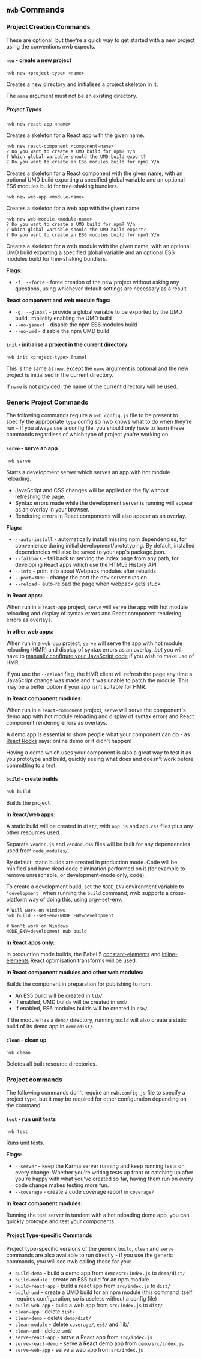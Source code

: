## `nwb` Commands

### Project Creation Commands

These are optional, but they're a quick way to get started with a new project using the conventions nwb expects.

#### `new` - create a new project

```
nwb new <project-type> <name>
```

Creates a new directory and initialises a project skeleton in it.

The `name` argument must not be an existing directory.

##### Project Types

```
nwb new react-app <name>
```

Creates a skeleton for a React app with the given name.

```
nwb new react-component <component-name>
? Do you want to create a UMD build for npm? Y/n
? Which global variable should the UMD build export?
? Do you want to create an ES6 modules build for npm? Y/n
```

Creates a skeleton for a React component with the given name, with an optional UMD build exporting a specified global variable and an optional ES6 modules build for tree-shaking bundlers.

```
nwb new web-app <module-name>
```

Creates a skeleton for a web app with the given name.

```
nwb new web-module <module-name>
? Do you want to create a UMD build for npm? Y/n
? Which global variable should the UMD build export?
? Do you want to create an ES6 modules build for npm? Y/n
```

Creates a skeleton for a web module with the given name, with an optional UMD build exporting a specified global variable and an optional ES6 modules build for tree-shaking bundlers.

**Flags:**

* `-f, --force` - force creation of the new project without asking any questions, using whichever default settings are necessary as a result

**React component and web module flags:**

* `-g, --global` - provide a global variable to be exported by the UMD build, implicitly enabling the UMD build
* `--no-jsnext` - disable the npm ES6 modules build
* `--no-umd` - disable the npm UMD build

#### `init` - initialise a project in the current directory

```
nwb init <project-type> [name]
```

This is the same as `new`, except the `name` argument is optional and the new project is initialised in the current directory.

If  `name` is not provided, the name of the current directory will be used.

### Generic Project Commands

The following commands require a `nwb.config.js` file to be present to specify the appropriate `type` config so nwb knows what to do when they're run - if you always use a config file, you should only have to learn these commands regardless of which type of project you're working on.

#### `serve` - serve an app

```
nwb serve
```

Starts a development server which serves an app with hot module reloading.

* JavaScript and CSS changes will be applied on the fly without refreshing the page.
* Syntax errors made while the development server is running will appear as an overlay in your browser.
* Rendering errors in React components will also appear as an overlay.

**Flags:**

* `--auto-install` - automatically install missing npm dependencies, for convenience during initial development/prototyping. By default, installed dependencies will also be saved to your app's package.json.
* `--fallback` - fall back to serving the index page from any path, for developing React apps which use the HTML5 History API
* `--info` - print info about Webpack modules after rebuilds
* `--port=3000` - change the port the dev server runs on
* `--reload` - auto-reload the page when webpack gets stuck

**In React apps:**

When run in a `react-app` project, `serve` will serve the app with hot module reloading and display of syntax errors and React component rendering errors as overlays.

**In other web apps:**

When run in a `web-app` project, `serve` will serve the app with hot module reloading (HMR) and display of syntax errors as an overlay, *but* you will have to [manually configure your JavaScript code](https://webpack.github.io/docs/hot-module-replacement.html) if you wish to make use of HMR.

If you use the `--reload` flag, the HMR client will refresh the page any time a JavaScript change was made and it was unable to patch the module. This may be a better option if your app isn't suitable for HMR.

**In React component modules:**

When run in a `react-component` project, `serve` will serve the component's demo app with hot module reloading and display of syntax errors and React component rendering errors as overlays.

A demo app is essential to show people what your component can do - as [React Rocks](http://react.rocks/) says: online demo or it didn't happen!

Having a demo which uses your component is also a great way to test it as you prototype and build, quickly seeing what does and doesn't work before committing to a test.

#### `build` - create builds

```
nwb build
```

Builds the project.

**In React/web apps:**

A static build will be created in `dist/`, with `app.js` and `app.css` files plus any other resources used.

Separate `vendor.js` and `vendor.css` files will be built for any dependencies used from `node_modules/`.

By default, static builds are created in production mode. Code will be minified and have dead code elimination performed on it (for example to remove unreachable, or development-mode only, code).

To create a development build, set the `NODE_ENV` environment variable to `'development'` when running the `build` command; nwb supports a cross-platform way of doing this, using [argv-set-env](https://github.com/kentcdodds/argv-set-env):

```
# Will work on Windows
nwb build --set-env-NODE_ENV=development

# Won't work on Windows
NODE_ENV=development nwb build
```

**In React apps only:**

In production mode builds, the Babel 5 [constant-elements](https://github.com/babel/babel.github.io/blob/862b43db93e48762671267034a50c30c00e433e2/docs/advanced/transformers/optimisation/react/constant-elements.md) and [inline-elements](https://github.com/babel/babel.github.io/blob/862b43db93e48762671267034a50c30c00e433e2/docs/advanced/transformers/optimisation/react/inline-elements.md) React optimisation transforms will be used.

**In React component modules and other web modules:**

Builds the component in preparation for publishing to npm.

* An ES5 build will be created in `lib/`
* If enabled, UMD builds will be created in `umd/`
* If enabled, ES6 modules builds will be created in `es6/`

If the module has a `demo/` directory, running `build` will also create a static build of its demo app in `demo/dist/`.

#### `clean` - clean up

```
nwb clean
```

Deletes all built resource directories.

### Project commands

The following commands don't require an `nwb.config.js` file to specify a project type, but it may be required for other configuration depending on the command.

#### `test` - run unit tests

```
nwb test
```

Runs unit tests.

**Flags:**

* `--server` - keep the Karma server running and keep running tests on every change. Whether you're writing tests up front or catching up after you're happy with what you've created so far, having them run on every code change makes testing more fun.
* `--coverage` - create a code coverage report in `coverage/`

**In React component modules:**

Running the test server in tandem with a hot reloading demo app, you can quickly protoype and test your components.

#### Project Type-specific Commands

Project type-specific versions of the generic `build`, `clean` and `serve` commands are also available to run directly - if you use the generic commands, you will see nwb calling these for you:

* `build-demo` - build a demo app from `demo/src/index.js` to `demo/dist/`
* `build-module` - create an ES5 build for an npm module
* `build-react-app` - build a react app from `src/index.js` to `dist/`
* `build-umd` - create a UMD build for an npm module (this command itself requires configuration, so is useless without a config file)
* `build-web-app` - build a web app from `src/index.js` to `dist/`
* `clean-app` - delete `dist/`
* `clean-demo` - delete `demo/dist/`
* `clean-module` -  delete `coverage/`, `es6/` and `lib/
* `clean-umd` - delete `umd/`
* `serve-react-app` - serve a React app from `src/index.js`
* `serve-react-demo` - serve a React demo app from `demo/src/index.js`
* `serve-web-app` - serve a web app from `src/index.js`
